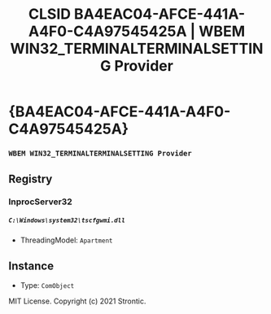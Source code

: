 ﻿---
title: "CLSID BA4EAC04-AFCE-441A-A4F0-C4A97545425A | WBEM WIN32_TERMINALTERMINALSETTING Provider"
excerpt: What is COM-Object CLSID BA4EAC04-AFCE-441A-A4F0-C4A97545425A?
---

# {BA4EAC04-AFCE-441A-A4F0-C4A97545425A}

### `WBEM WIN32_TERMINALTERMINALSETTING Provider`

## Registry


### InprocServer32

##### `C:\Windows\system32\tscfgwmi.dll`
* ThreadingModel: `Apartment`

## Instance

* Type: `ComObject`

MIT License. Copyright (c) 2021 Strontic.


